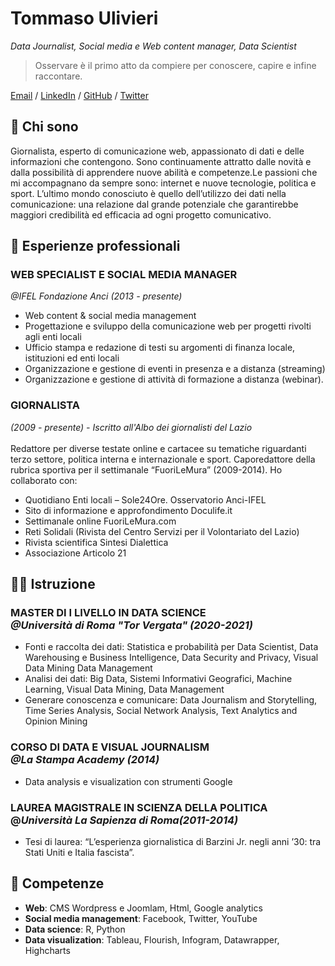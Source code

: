 # Tommaso Ulivieri
_Data Journalist, Social media e Web content manager, Data Scientist_ <br>
> Osservare è il primo atto da compiere per conoscere, capire e infine raccontare.<br>

[Email](mailto:tommaso.ulivieri@gmail.com) / [LinkedIn](https://www.linkedin.com/in/tommaso-ulivieri/) / [GitHub](https://github.com/TomUlivieri/) / [Twitter](https://twitter.com/TomUlivieri/) <br>

## 🧔 **Chi sono**<br>

Giornalista, esperto di comunicazione web, appassionato di dati e delle informazioni che contengono. Sono continuamente attratto dalle novità e dalla possibilità di apprendere nuove abilità e competenze.Le passioni che mi accompagnano da sempre sono: internet e nuove tecnologie, politica e sport. L’ultimo mondo conosciuto è quello dell’utilizzo dei dati nella comunicazione: una relazione dal grande potenziale che garantirebbe maggiori credibilità ed efficacia ad ogni progetto comunicativo.

## 	💼 **Esperienze professionali**<br>

### **WEB SPECIALIST E SOCIAL MEDIA MANAGER** <br>
*@IFEL Fondazione Anci (2013 - presente)*<br>
* Web content & social media management
* Progettazione e sviluppo della comunicazione web per progetti rivolti agli enti locali
* Ufficio stampa e redazione di testi su argomenti di finanza locale, istituzioni ed enti locali
* Organizzazione e gestione di eventi in presenza e a distanza (streaming)
* Organizzazione e gestione di attività di formazione a distanza (webinar).<br>

### **GIORNALISTA** <br> 
*(2009 - presente) - Iscritto all'Albo dei giornalisti del Lazio*<br>
<br>
Redattore per diverse testate online e cartacee su tematiche riguardanti terzo settore, politica interna e internazionale e sport. Caporedattore della rubrica sportiva per il settimanale “FuoriLeMura” (2009-2014). Ho collaborato con:
* Quotidiano Enti locali – Sole24Ore. Osservatorio Anci-IFEL
* Sito di informazione e approfondimento Doculife.it
* Settimanale online FuoriLeMura.com
* Reti Solidali (Rivista del Centro Servizi per il Volontariato del Lazio)
* Rivista scientifica Sintesi Dialettica
* Associazione Articolo 21

## 👨‍🎓 **Istruzione**<br>

### **MASTER DI I LIVELLO IN DATA SCIENCE** <br> *@Università di Roma "Tor Vergata" (2020-2021)*<br>
* Fonti e raccolta dei dati: Statistica e probabilità per Data Scientist, Data Warehousing e Business Intelligence, Data Security and Privacy, Visual Data Mining
Data Management
* Analisi dei dati: Big Data, Sistemi Informativi Geografici, Machine Learning, Visual Data Mining, Data Management
* Generare conoscenza e comunicare: Data Journalism and Storytelling, Time Series Analysis, Social Network Analysis, Text Analytics and Opinion Mining 


### **CORSO DI DATA E VISUAL JOURNALISM** <br> *@La Stampa Academy (2014)*<br>
* Data analysis e visualization con strumenti Google

### **LAUREA MAGISTRALE IN SCIENZA DELLA POLITICA** <br>  @*Università La Sapienza di Roma(2011-2014)*<br>
* Tesi di laurea: “L’esperienza giornalistica di Barzini Jr. negli anni ’30: tra Stati Uniti e Italia fascista”.

## 	🤹 **Competenze**<br>
* **Web**: CMS Wordpress e Joomlam, Html, Google analytics
* **Social media management**: Facebook, Twitter, YouTube
* **Data science**: R, Python
* **Data visualization**: Tableau, Flourish, Infogram, Datawrapper, Highcharts
